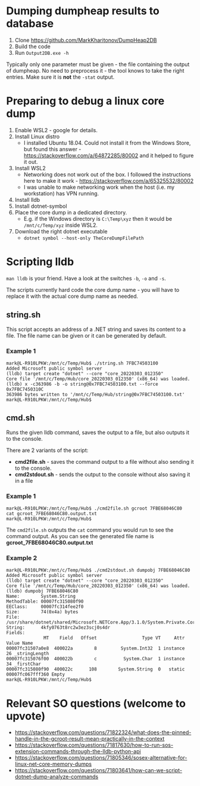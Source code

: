 # Dumping dumpheap results to database
1. Clone https://github.com/MarkKharitonov/DumpHeap2DB
1. Build the code
1. Run `Output2DB.exe -h`

Typically only one parameter must be given - the file containing the output of dumpheap. No need to preprocess it - the tool knows to take the right entries. Make sure it is **not** the `-stat` output.

# Preparing to debug a linux core dump
1. Enable WSL2 - google for details.
1. Install Linux distro
   - I installed Ubuntu 18.04. Could not install it from the Windows Store, but found this answer - https://stackoverflow.com/a/64872285/80002 and it helped to figure it out.
1. Install WSL2
   - Networking does not work out of the box. I followed the instructions here to make it work - https://stackoverflow.com/a/65325532/80002
   - I was unable to make networking work when the host (i.e. my workstation) has VPN running.
1. Install lldb
1. Install dotnet-symbol
1. Place the core dump in a dedicated directory.
   - E.g. if the Windows directory is `C:\Temp\xyz` then it would be `/mnt/c/Temp/xyz` inside WSL2.
1. Download the right dotnet executable
   - `dotnet symbol --host-only TheCoreDumpFilePath`

# Scripting lldb
`man lldb` is your friend. Have a look at the switches `-b`, `-o` and `-s`.

The scripts currently hard code the core dump name - you will have to replace it with the actual core dump name as needed.

## string.sh
This script accepts an address of a .NET string and saves its content to a file. The file name can be given or it can be generated by default.

### Example 1
```
mark@L-R910LPKW:/mnt/c/Temp/Hub$ ./string.sh 7FBC74503100
Added Microsoft public symbol server
(lldb) target create "dotnet" --core "core_20220303_012350"
Core file '/mnt/c/Temp/Hub/core_20220303_012350' (x86_64) was loaded.
(lldb) x -c363986 -b -o string@0x7FBC74503100.txt --force 0x7FBC7450310C
363986 bytes written to '/mnt/c/Temp/Hub/string@0x7FBC74503100.txt'
mark@L-R910LPKW:/mnt/c/Temp/Hub$
```

## cmd.sh
Runs the given lldb command, saves the output to a file, but also outputs it to the console.

There are 2 variants of the script:
- **cmd2file.sh** - saves the command output to a file without also sending it to the console.
- **cmd2stdout.sh** - sends the output to the console without also saving it in a file

### Example 1
```
mark@L-R910LPKW:/mnt/c/Temp/Hub$ ./cmd2file.sh gcroot 7FBE68046C80
cat gcroot_7FBE68046C80.output.txt
mark@L-R910LPKW:/mnt/c/Temp/Hub$
```
The `cmd2file.sh` outputs the `cat` command you would run to see the command output. As you can see the generated file name is **gcroot_7FBE68046C80.output.txt**

### Example 2
```
mark@L-R910LPKW:/mnt/c/Temp/Hub$ ./cmd2stdout.sh dumpobj 7FBE68046C80
Added Microsoft public symbol server
(lldb) target create "dotnet" --core "core_20220303_012350"
Core file '/mnt/c/Temp/Hub/core_20220303_012350' (x86_64) was loaded.
(lldb) dumpobj 7FBE68046C80
Name:        System.String
MethodTable: 00007fc315080f90
EEClass:     00007fc314fee2f0
Size:        74(0x4a) bytes
File:        /usr/share/dotnet/shared/Microsoft.NETCore.App/3.1.0/System.Private.CoreLib.dll
String:      4kfy0763t8rc2w3ez3scj0s4dr
Fields:
              MT    Field   Offset                 Type VT     Attr            Value Name
00007fc31507a0e8  400022a        8         System.Int32  1 instance               26 _stringLength
00007fc315076f00  400022b        c          System.Char  1 instance               34 _firstChar
00007fc315080f90  400022c      108        System.String  0   static 00007fc067fff360 Empty
mark@L-R910LPKW:/mnt/c/Temp/Hub$
```

# Relevant SO questions (welcome to upvote)
- https://stackoverflow.com/questions/71822324/what-does-the-pinned-handle-in-the-gcroot-result-mean-practically-in-the-context
- https://stackoverflow.com/questions/71817630/how-to-run-sos-extension-commands-through-the-lldb-python-api
- https://stackoverflow.com/questions/71805346/sosex-alternative-for-linux-net-core-memory-dumps
- https://stackoverflow.com/questions/71803641/how-can-we-script-dotnet-dump-analyze-commands
